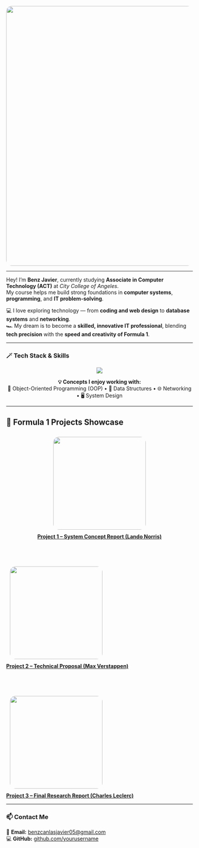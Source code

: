 <!-- Formula 1 Banner GIF -->
<p align="center">
  <img src="https://media.giphy.com/media/jnVS8vIf7Rguo/giphy.gif" width="700" style="border-radius:15px;">
</p>

---

Hey! I’m **Benz Javier**, currently studying **Associate in Computer Technology (ACT)** at *City College of Angeles*.  
My course helps me build strong foundations in **computer systems**, **programming**, and **IT problem-solving**.  

💻 I love exploring technology — from **coding and web design** to **database systems** and **networking**.  
🏎️ My dream is to become a **skilled, innovative IT professional**, blending **tech precision** with the **speed and creativity of Formula 1**.

---

### 🪄 Tech Stack & Skills

<p align="center">
  <img src="https://skillicons.dev/icons?i=java,python,javascript,html,css,git,github,vscode,netbeans&theme=light" />
</p>

<p align="center">
  <b>💡 Concepts I enjoy working with:</b><br>
  🧱 Object-Oriented Programming (OOP) • 🧮 Data Structures • 🌐 Networking • 🖥️ System Design
</p>

---

## 🏁 Formula 1 Projects Showcase

<p align="center">

<!-- Project 1 – Lando Norris -->
<a href="https://docs.google.com/document/d/1_pft0aV4S7Varn34J7FPCqVZyPM1mMrgYIg4trXhZKo/edit?usp=drivesdk" target="_blank">
  <img src="https://media.giphy.com/media/3o7TKP9FqZQKNTpKyk/giphy.gif" width="250" style="border-radius:15px; margin:10px;">
  <br><b>Project 1 – System Concept Report (Lando Norris)</b>
</a>

<br><br>

<!-- Project 2 – Max Verstappen -->
<a href="https://docs.google.com/document/d/1hOAhGEXAMPLEdocLink2/edit?usp=sharing" target="_blank">
  <img src="https://media.giphy.com/media/UqU0jVv5Y4N8U/giphy.gif" width="250" style="border-radius:15px; margin:10px;">
  <br><b>Project 2 – Technical Proposal (Max Verstappen)</b>
</a>

<br><br>

<!-- Project 3 – Charles Leclerc -->
<a href="https://docs.google.com/document/d/1TM05XjqK8tfkRDAfzmLQVk6TVrSO7-yDHLqnjbD41R4/edit?usp=drivesdk" target="_blank">
  <img src="https://media.giphy.com/media/26FPnsRww7Z1G3aF6/giphy.gif" width="250" style="border-radius:15px; margin:10px;">
  <br><b>Project 3 – Final Research Report (Charles Leclerc)</b>
</a>

</p>

---

### 📫 Contact Me  
📧 **Email:** [benzcanlasjavier05@gmail.com](mailto:benzcanlasjavier05@gmail.com)  
💻 **GitHub:** [github.com/yourusername](https://github.com/yourusername)
